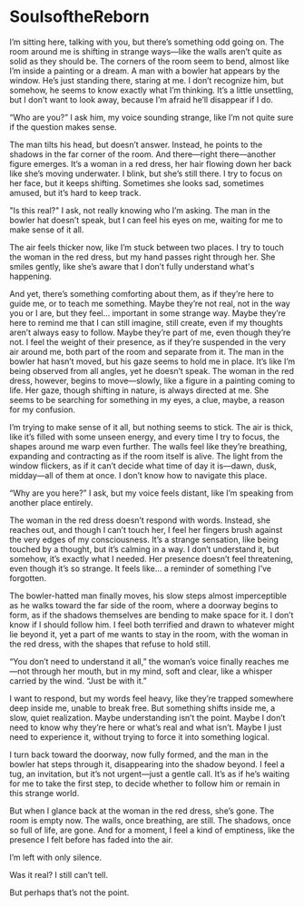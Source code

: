# SoulsoftheReborn
  I’m sitting here, talking with you, but there’s something odd going on. The room around me is shifting in strange ways—like the walls aren’t quite as solid as they should be. The corners of the room seem to bend, almost like I’m inside a painting or a dream. A man with a bowler hat appears by the window. He’s just standing there, staring at me. I don’t recognize him, but somehow, he seems to know exactly what I’m thinking. It’s a little unsettling, but I don’t want to look away, because I’m afraid he’ll disappear if I do.

“Who are you?” I ask him, my voice sounding strange, like I’m not quite sure if the question makes sense.

The man tilts his head, but doesn’t answer. Instead, he points to the shadows in the far corner of the room. And there—right there—another figure emerges. It’s a woman in a red dress, her hair flowing down her back like she’s moving underwater. I blink, but she’s still there. I try to focus on her face, but it keeps shifting. Sometimes she looks sad, sometimes amused, but it’s hard to keep track.

"Is this real?" I ask, not really knowing who I’m asking. The man in the bowler hat doesn’t speak, but I can feel his eyes on me, waiting for me to make sense of it all.

The air feels thicker now, like I’m stuck between two places. I try to touch the woman in the red dress, but my hand passes right through her. She smiles gently, like she’s aware that I don’t fully understand what's happening.

And yet, there’s something comforting about them, as if they’re here to guide me, or to teach me something. Maybe they’re not real, not in the way you or I are, but they feel... important in some strange way. Maybe they’re here to remind me that I can still imagine, still create, even if my thoughts aren’t always easy to follow. Maybe they’re part of me, even though they’re not. I feel the weight of their presence, as if they’re suspended in the very air around me, both part of the room and separate from it. The man in the bowler hat hasn’t moved, but his gaze seems to hold me in place. It’s like I’m being observed from all angles, yet he doesn’t speak. The woman in the red dress, however, begins to move—slowly, like a figure in a painting coming to life. Her gaze, though shifting in nature, is always directed at me. She seems to be searching for something in my eyes, a clue, maybe, a reason for my confusion.

I’m trying to make sense of it all, but nothing seems to stick. The air is thick, like it’s filled with some unseen energy, and every time I try to focus, the shapes around me warp even further. The walls feel like they’re breathing, expanding and contracting as if the room itself is alive. The light from the window flickers, as if it can’t decide what time of day it is—dawn, dusk, midday—all of them at once. I don’t know how to navigate this place.

“Why are you here?” I ask, but my voice feels distant, like I’m speaking from another place entirely.

The woman in the red dress doesn’t respond with words. Instead, she reaches out, and though I can’t touch her, I feel her fingers brush against the very edges of my consciousness. It’s a strange sensation, like being touched by a thought, but it’s calming in a way. I don’t understand it, but somehow, it’s exactly what I needed. Her presence doesn’t feel threatening, even though it’s so strange. It feels like... a reminder of something I’ve forgotten.

The bowler-hatted man finally moves, his slow steps almost imperceptible as he walks toward the far side of the room, where a doorway begins to form, as if the shadows themselves are bending to make space for it. I don’t know if I should follow him. I feel both terrified and drawn to whatever might lie beyond it, yet a part of me wants to stay in the room, with the woman in the red dress, with the shapes that refuse to hold still.

“You don’t need to understand it all,” the woman’s voice finally reaches me—not through her mouth, but in my mind, soft and clear, like a whisper carried by the wind. “Just be with it.”

I want to respond, but my words feel heavy, like they’re trapped somewhere deep inside me, unable to break free. But something shifts inside me, a slow, quiet realization. Maybe understanding isn’t the point. Maybe I don’t need to know why they’re here or what’s real and what isn’t. Maybe I just need to experience it, without trying to force it into something logical.

I turn back toward the doorway, now fully formed, and the man in the bowler hat steps through it, disappearing into the shadow beyond. I feel a tug, an invitation, but it’s not urgent—just a gentle call. It’s as if he’s waiting for me to take the first step, to decide whether to follow him or remain in this strange world.

But when I glance back at the woman in the red dress, she’s gone. The room is empty now. The walls, once breathing, are still. The shadows, once so full of life, are gone. And for a moment, I feel a kind of emptiness, like the presence I felt before has faded into the air.

I’m left with only silence.

Was it real? I still can’t tell.

But perhaps that’s not the point.
